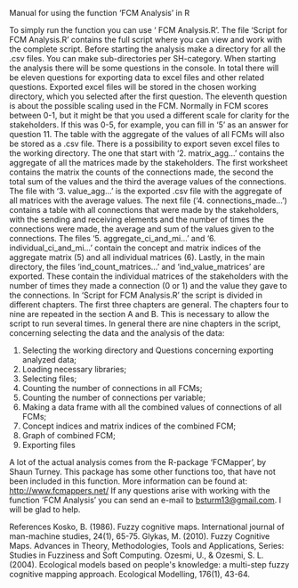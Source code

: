 Manual for using the function ‘FCM Analysis’ in R

To simply run the function you can use ‘ FCM Analysis.R’. The file ‘Script for  FCM Analysis.R’ contains the full script where you can view and work with the complete script.
Before starting the analysis make a directory for all the .csv files. You can make sub-directories per SH-category. When starting the analysis there will be some questions in the console. In total there will be eleven questions for exporting data to excel files and other related questions. Exported excel files will be stored in the chosen working directory, which you selected after the first question. The eleventh question is about the possible scaling used in the FCM. Normally in FCM scores between 0-1, but it might be that you used a different scale for clarity for the stakeholders. If this was 0-5, for example, you can fill in ‘5’ as an answer for question 11. The table with the aggregate of the values of all FCMs will also be stored as a .csv file. 
There is a possibility to export seven excel files to the working directory. The one that start with ‘2. matrix_agg…’ contains the aggregate of all the matrices made by the stakeholders. The first worksheet contains the matrix the counts of the connections made, the second the total sum of the values and the third the average values of the connections. The file with ‘3. value_agg…’ is the exported .csv file with the aggregate of all matrices with the average values.
The next file (‘4. connections_made…’) contains a table with all connections that were made by the stakeholders, with the sending and receiving elements and the number of times the connections were made, the average and sum of the values given to the connections. The files ‘5. aggregate_ci_and_mi…’ and ‘6. individual_ci_and_mi…’ contain the concept and matrix indices of the aggregate matrix (5) and all individual matrices (6). Lastly, in the main directory, the files ‘ind_count_matrices…’ and ‘ind_value_matrices’ are exported. These contain the individual matrices of the stakeholders with the number of times they made a connection (0 or 1) and the value they gave to the connections. 
In ‘Script for FCM Analysis.R’ the script is divided in different chapters. The first three chapters are general. The chapters four to nine are repeated in the section A and B. This is necessary to allow the script to run several times. In general there are nine chapters in the script, concerning selecting the data and the analysis of the data:

1. Selecting the working directory and Questions concerning exporting analyzed data;
2. Loading necessary libraries; 
3. Selecting files;
4. Counting the number of connections in all FCMs;
5. Counting the number of connections per variable;
6. Making a data frame with all the combined values of connections of all FCMs;
7. Concept indices and matrix indices of the combined FCM;
8. Graph of combined FCM;
9. Exporting files

A lot of the actual analysis comes from the R-package ‘FCMapper’, by Shaun Turney. This package has some other functions too, that have not been included in this function. More information can be found at: http://www.fcmappers.net/
If any questions arise with working with the function ‘FCM Analysis’ you can send an e-mail to bsturm13@gmail.com. I will be glad to help.

References
Kosko, B. (1986). Fuzzy cognitive maps. International journal of man-machine studies, 24(1), 65-75.
Glykas, M. (2010). Fuzzy Cognitive Maps. Advances in Theory, Methodologies, Tools and Applications, Series: Studies in Fuzziness and Soft Computing.
Ozesmi, U., & Ozesmi, S. L. (2004). Ecological models based on people's knowledge: a multi-step fuzzy cognitive mapping approach. Ecological Modelling, 176(1), 43-64.

